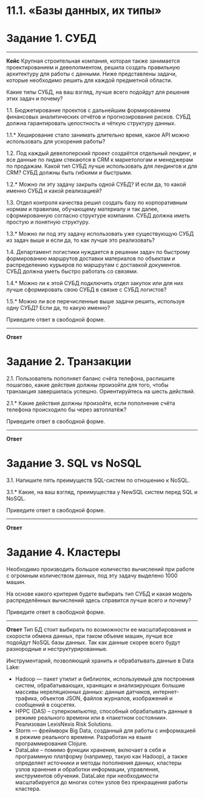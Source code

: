 # 11.1. «Базы данных, их типы»


# Задание 1. СУБД
___
**Кейс**
Крупная строительная компания, которая также занимается проектированием и девелопментом, решила создать правильную архитектуру для работы с данными. Ниже представлены задачи, которые необходимо решить для каждой предметной области.

Какие типы СУБД, на ваш взгляд, лучше всего подойдут для решения этих задач и почему?

1.1. Бюджетирование проектов с дальнейшим формированием финансовых аналитических отчётов и прогнозирования рисков. СУБД должна гарантировать целостность и чёткую структуру данных.

1.1.* Хеширование стало занимать длительно время, какое API можно использовать для ускорения работы?

1.2. Под каждый девелоперский проект создаётся отдельный лендинг, и все данные по лидам стекаются в CRM к маркетологам и менеджерам по продажам. Какой тип СУБД лучше использовать для лендингов и для CRM? СУБД должны быть гибкими и быстрыми.

1.2.* Можно ли эту задачу закрыть одной СУБД? И если да, то какой именно СУБД и какой реализацией?

1.3. Отдел контроля качества решил создать базу по корпоративным нормам и правилам, обучающему материалу и так далее, сформированную согласно структуре компании. СУБД должна иметь простую и понятную структуру.

1.3.* Можно ли под эту задачу использовать уже существующую СУБД из задач выше и если да, то как лучше это реализовать?

1.4. Департамент логистики нуждается в решении задач по быстрому формированию маршрутов доставки материалов по объектам и распределению курьеров по маршрутам с доставкой документов. СУБД должна уметь быстро работать со связями.

1.4.* Можно ли к этой СУБД подключить отдел закупок или для них лучше сформировать свою СУБД в связке с СУБД логистов?

1.5.* Можно ли все перечисленные выше задачи решить, используя одну СУБД? Если да, то какую именно?

Приведите ответ в свободной форме.
___
**Ответ**


# Задание 2. Транзакции

2.1. Пользователь пополняет баланс счёта телефона, распишите пошагово, какие действия должны произойти для того, чтобы транзакция завершилась успешно. Ориентируйтесь на шесть действий.

2.1.* Какие действия должны произойти, если пополнение счёта телефона происходило бы через автоплатёж?

Приведите ответ в свободной форме.
___
**Ответ**

# Задание 3. SQL vs NoSQL

3.1. Напишите пять преимуществ SQL-систем по отношению к NoSQL.

3.1.* Какие, на ваш взгляд, преимущества у NewSQL систем перед SQL и NoSQL.

Приведите ответ в свободной форме.
___
**Ответ**

# Задание 4. Кластеры

Необходимо производить большое количество вычислений при работе с огромным количеством данных, под эту задачу выделено 1000 машин.

На основе какого критерия будете выбирать тип СУБД и какая модель распределённых вычислений здесь справится лучше всего и почему?

Приведите ответ в свободной форме.
___
**Ответ**
Тип БД стоит выбирать по возможности ее масштабирования и скорости обмена данных, при таком объеме машин, лучше все подойдут NoSQL базы данных. Так как данные скорее всего будут разнородные и неструктурированные.

Инструментарий, позволяющий хранить и обрабатывать данные в Data Lake:
 - Hadoop — пакет утилит и библиотек, используемый для построения систем, обрабатывающих, хранящих и анализирующих большие массивы нереляционных данных: данные датчиков, интернет-трафика, объектов JSON, файлов журналов, изображений и сообщений в соцсетях.
 - HPPC (DAS) – суперкомпьютер, способный обрабатывать данные в режиме реального времени или в «пакетном состоянии». Реализован LexisNexis Risk Solutions.
 - Storm — фреймворк Big Data, созданный для работы с информацией в режиме реального времени. Разработан на языке программирования Clojure.
 - DataLake – помимо функции хранения, включает в себя и программную платформу (например, такую как Hadoop), а также определяет источники и методы пополнения данных, кластеры узлов хранения и обработки информации, управления, инструментов обучения. DataLake при необходимости масштабируется до многих сотен узлов без прекращения работы кластера.

